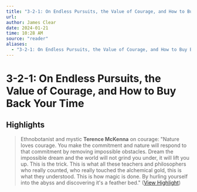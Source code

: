 ```yaml
---
title: "3-2-1: On Endless Pursuits, the Value of Courage, and How to Buy Back Your Time"
url:
author: James Clear
date: 2024-01-21
time: 10:28 AM
source: "reader"
aliases:
  - "3-2-1: On Endless Pursuits, the Value of Courage, and How to Buy Back Your Time"
---
```

# 3-2-1: On Endless Pursuits, the Value of Courage, and How to Buy Back Your Time

## Highlights
> Ethnobotanist and mystic **Terence McKenna** on courage:
> "Nature loves courage. You make the commitment and nature will respond to that commitment by removing impossible obstacles. Dream the impossible dream and the world will not grind you under, it will lift you up. This is the trick. This is what all these teachers and philosophers who really counted, who really touched the alchemical gold, this is what they understood. This is how magic is done. By hurling yourself into the abyss and discovering it's a feather bed." ([View Highlight](https://read.readwise.io/read/01hmk4vtsay3pm0py611w8vzde))